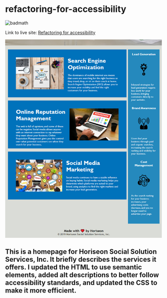 # refactoring-for-accessibility

![badmath](https://img.shields.io/github/languages/top/clarissareeve/refactoring-for-accessibility)

Link to live site: [Refactoring for accessibility](https://clarissareeve.github.io/refactoring-for-accessibility/)

![Landing Page](assets/images/landing_page.jpg)

## This is a homepage for Horiseon Social Solution Services, Inc. It briefly describes the services it offers. I updated the HTML to use semantic elements, added alt descriptions to better follow accessibility standards, and updated the CSS to make it more efficient.